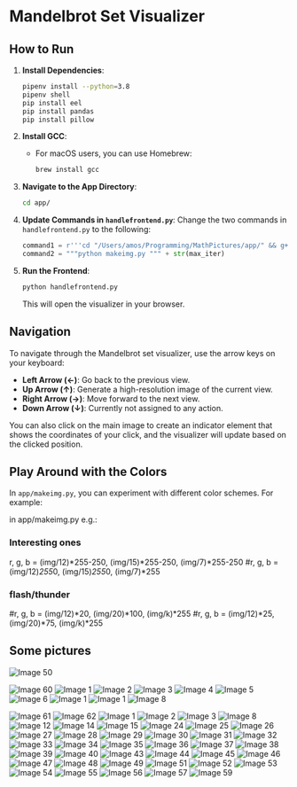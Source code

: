 # Mandelbrot Set Visualizer

## How to Run

1. **Install Dependencies**:
   ```bash
   pipenv install --python=3.8
   pipenv shell 
   pip install eel
   pip install pandas 
   pip install pillow 
   ```

2. **Install GCC**:
   - For macOS users, you can use Homebrew:
     ```bash
     brew install gcc
     ```

3. **Navigate to the App Directory**:
   ```bash
   cd app/
   ```

4. **Update Commands in `handlefrontend.py`**:
   Change the two commands in `handlefrontend.py` to the following:
   ```python
   command1 = r'''cd "/Users/amos/Programming/MathPictures/app/" && g++-14 makeimg.cpp -o makeimg -I/opt/homebrew/opt/gmp/include -L/opt/homebrew/opt/gmp/lib -lgmp -lquadmath && "/Users/amos/Programming/MathPictures/app/"makeimg'''
   command2 = """python makeimg.py """ + str(max_iter)
   ```

5. **Run the Frontend**:
   ```bash
   python handlefrontend.py
   ```
   This will open the visualizer in your browser.

## Navigation

To navigate through the Mandelbrot set visualizer, use the arrow keys on your keyboard:
- **Left Arrow (←)**: Go back to the previous view.
- **Up Arrow (↑)**: Generate a high-resolution image of the current view.
- **Right Arrow (→)**: Move forward to the next view.
- **Down Arrow (↓)**: Currently not assigned to any action.

You can also click on the main image to create an indicator element that shows the coordinates of your click, and the visualizer will update based on the clicked position.

## Play Around with the Colors

In `app/makeimg.py`, you can experiment with different color schemes. For example:

in app/makeimg.py
e.g.: 

### Interesting ones 
r, g, b = (img/12)*255-250, (img/15)*255-250, (img/7)*255-250
#r, g, b = (img/12)*255*0, (img/15)*255*0, (img/7)*255

### flash/thunder
#r, g, b = (img/12)*20, (img/20)*100, (img/k)*255
#r, g, b = (img/12)*25, (img/20)*75, (img/k)*255


## Some pictures 
![Image 50](pictures/1639076643.308115.png)

![Image 60](pictures/1639076982.373591.png)
![Image 1](pictures/img.png)
![Image 2](pictures/img(2).png)
![Image 3](pictures/img(3).png)
![Image 4](pictures/img(4).png)
![Image 5](pictures/img(5).png)
![Image 6](pictures/img(6).png)
![Image 1](pictures/img1.png)
![Image 1](pictures/img0.png)
![Image 8](pictures/img(8).png)



![Image 61](pictures/1639077039.859203.png)
![Image 62](pictures/1639077082.981824.png)
![Image 1](pictures/1639070595.461803.png)
![Image 2](pictures/1639070606.568746.png)
![Image 3](pictures/1639070607.741991.png)
![Image 8](pictures/1639074332.041203.png)
![Image 12](pictures/1639074426.533002.png)
![Image 14](pictures/1639074553.888472.png)
![Image 15](pictures/1639074592.500105.png)
![Image 24](pictures/1639075190.383948.png)
![Image 25](pictures/1639075339.229666.png)
![Image 26](pictures/1639075532.240123.png)
![Image 27](pictures/1639075617.899322.png)
![Image 28](pictures/1639075643.927251.png)
![Image 29](pictures/1639075673.313429.png)
![Image 30](pictures/1639075685.308091.png)
![Image 31](pictures/1639075696.670374.png)
![Image 32](pictures/1639075719.493465.png)
![Image 33](pictures/1639075773.220888.png)
![Image 34](pictures/1639075846.027033.png)
![Image 35](pictures/1639075876.464574.png)
![Image 36](pictures/1639076003.254242.png)
![Image 37](pictures/1639076042.476685.png)
![Image 38](pictures/1639076098.841196.png)
![Image 39](pictures/1639076126.709522.png)
![Image 40](pictures/1639076209.870843.png)
![Image 43](pictures/1639076312.235478.png)
![Image 44](pictures/1639076406.700503.png)
![Image 45](pictures/1639076438.176674.png)
![Image 46](pictures/1639076467.181352.png)
![Image 47](pictures/1639076527.928269.png)
![Image 48](pictures/1639076582.48365.png)
![Image 49](pictures/1639076610.244758.png)
![Image 51](pictures/1639076734.350588.png)
![Image 52](pictures/1639076793.99751.png)
![Image 53](pictures/1639076834.79592.png)
![Image 54](pictures/1639076865.876942.png)
![Image 55](pictures/1639076877.797803.png)
![Image 56](pictures/1639076887.141983.png)
![Image 57](pictures/1639076905.43112.png)
![Image 59](pictures/1639076954.054655.png)
